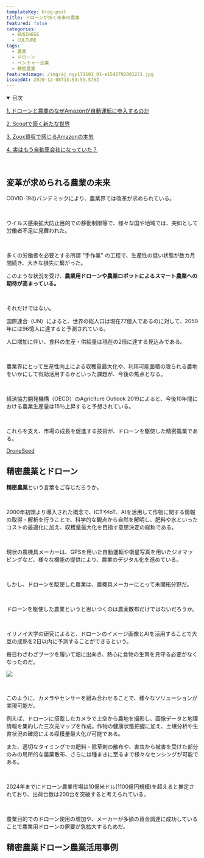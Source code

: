 ```yaml
---
templateKey: blog-post
title: ドローンが拓く未来の農業
featured: false
categories:
  - BUSINESS
  - CULTURE
tags:
  - 農業
  - ドローン
  - ベンチャー企業
  - 精密農業
featuredimage: /img/aj_ngy171101_01-e1542792001271.jpg
issuedAt: 2020-12-08T13:53:59.575Z
---
```

<details open><summary>目次</summary>

[1. ドローンと農業のなぜAmazonが自動運転に参入するのか](#001)

[2. Scoutで築く新たな世界](#002)

[3. Zoox買収で感じるAmazonの本気](#003)

[4. 実はもう自動車会社になっていた？](#004)

</details>

<br>

<div id="001">

## 変革が求められる農業の未来

COVID-19のパンデミックにより、農業界では改革が求められている。

<br>

ウイルス感染拡大防止目的での移動制限等で、様々な国や地域では、突如として労働者不足に見舞われた。

<br>

多くの労働者を必要とする所謂 "手作業" の工程で、生産性の低い状態が数カ月間続き、大きな損失に繋がった。

このような状況を受け、**農業用ドローンや農業ロボットによるスマート農業への期待が高まっている。**

<br>

それだけではない。

国際連合（UN）によると、世界の総人口は現在77億人であるのに対して、2050年には96憶人に達すると予測されている。

人口増加に伴い、食料の生産・供給量は現在の2倍に達する見込みである。

<br>

農業界にとって生産性向上による収穫量最大化や、利用可能面積の限られる農地をいかにして有効活用するかといった課題が、今後の焦点となる。

<br>

経済協力開発機構（OECD）のAgriclture Outlook 2019によると、今後10年間における農業生産量は15％上昇すると予想されている。

<br>

これらを支え、市場の成長を促進する技術が、ドローンを駆使した精密農業である。

</div>

[DroneSeed](https://www.droneseed.com/)

<div id="002">

## 精密農業とドローン

**精密農業**という言葉をご存じだろうか。



<br>

2000年初頭より導入された概念で、ICTやIoT、AIを活用して作物に関する情報の取得・解析を行うことで、科学的な観点から自然を解明し、肥料や水といったコストの最適化に加え、収穫量最大化を目指す意思決定の総称である。

<br>

現状の農機具メーカーは、GPSを用いた自動運転や衛星写真を用いたジオマッピングなど、様々な機能の提供により、農業のデジタル化を進めている。

<br>

しかし、ドローンを駆使した農業は、農機具メーカーにとって未開拓分野だ。

<br>

ドローンを駆使した農業というと思いつくのは農薬散布だけではないだろうか。

<br>

イリノイ大学の研究によると、ドローンのイメージ画像とAIを活用することで大豆の成熟を2日以内に予測することができるという。

毎日わざわざブーツを履いて畑に出向き、熱心に食物の生育を見守る必要がなくなったのだ。



![](/img/kx7itkrna5bjbny5hlix6abeha.jpg)



<br>





このように、カメラやセンサーを組み合わせることで、様々なソリューションが実現可能だ。

例えば、ドローンに搭載したカメラで上空から農地を撮影し、画像データと地理情報を集約した三次元マップを作成。作物の健康状態把握に加え、土壌分析や生育状況の確認による収穫量最大化が可能である。

また、適切なタイミングでの肥料・除草剤の散布や、害虫から被害を受けた部分のみの局所的な農薬散布、さらには種まきに至るまで様々なセンシングが可能である。

<br>

2024年までにドローン農業市場は10億米ドル(1100億円規模)を超えると推定されており、出荷台数は200台を突破すると考えられている。

<br>

農業目的でのドローン使用の増加や、メーカーが多額の資金調達に成功していることで農業用ドローンの需要が急拡大するためだ。

</div>

<div id="003">

## 精密農業ドローン農業活用事例